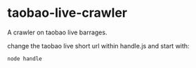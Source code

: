 # taobao-live-crawler
A crawler on taobao live barrages.  

change the taobao live short url within handle.js and start with:
```
node handle
```
